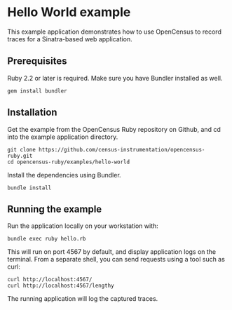 # Hello World example

This example application demonstrates how to use OpenCensus to record traces for a Sinatra-based web application.

## Prerequisites

Ruby 2.2 or later is required. Make sure you have Bundler installed as well.

    gem install bundler

## Installation

Get the example from the OpenCensus Ruby repository on Github, and cd into the example application directory.

    git clone https://github.com/census-instrumentation/opencensus-ruby.git
    cd opencensus-ruby/examples/hello-world

Install the dependencies using Bundler.

    bundle install

## Running the example

Run the application locally on your workstation with:

    bundle exec ruby hello.rb

This will run on port 4567 by default, and display application logs on the terminal. From a separate shell, you can send requests using a tool such as curl:

    curl http://localhost:4567/
    curl http://localhost:4567/lengthy

The running application will log the captured traces.
